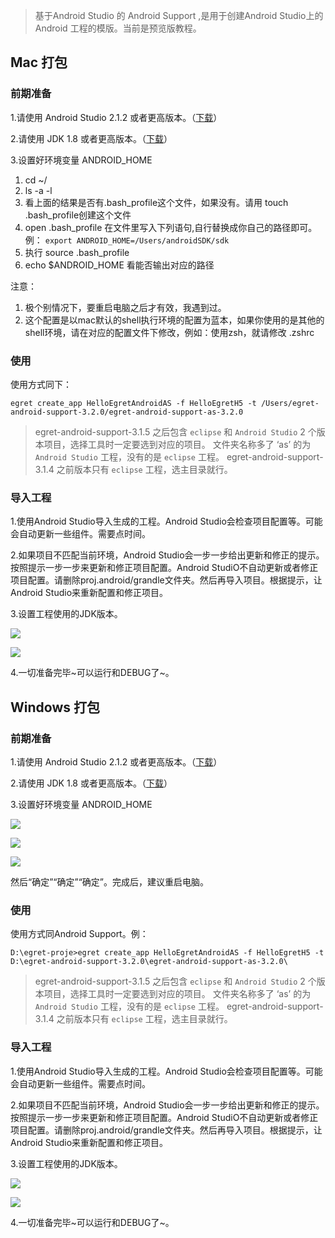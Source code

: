 > 基于Android Studio 的 Android Support ,是用于创建Android Studio上的 Android 工程的模版。当前是预览版教程。

## Mac 打包

### 前期准备
1.请使用 Android Studio 2.1.2 或者更高版本。（[下载](http://pan.baidu.com/s/1c2dV3xe)）

2.请使用 JDK 1.8 或者更高版本。（[下载](http://pan.baidu.com/s/1c2dV3xe)）

3.设置好环境变量 ANDROID_HOME

1. cd ~/
2. ls -a -l 
3. 看上面的结果是否有.bash_profile这个文件，如果没有。请用 touch .bash_profile创建这个文件
4. open .bash_profile 在文件里写入下列语句,自行替换成你自己的路径即可。例：
`export ANDROID_HOME=/Users/androidSDK/sdk`
6. 执行 source .bash_profile
7. echo $ANDROID_HOME 看能否输出对应的路径

注意：
1. 极个别情况下，要重启电脑之后才有效，我遇到过。
2. 这个配置是以mac默认的shell执行环境的配置为蓝本，如果你使用的是其他的shell环境，请在对应的配置文件下修改，例如：使用zsh，就请修改 .zshrc


### 使用
使用方式同下：

`egret create_app HelloEgretAndroidAS -f HelloEgretH5 -t /Users/egret-android-support-3.2.0/egret-android-support-as-3.2.0`

> egret-android-support-3.1.5 之后包含 `eclipse` 和  `Android Studio` 2 个版本项目，选择工具时一定要选到对应的项目。
> 文件夹名称多了 ‘as’ 的为 `Android Studio` 工程，没有的是 `eclipse` 工程。
> egret-android-support-3.1.4 之前版本只有 `eclipse` 工程，选主目录就行。

### 导入工程
1.使用Android Studio导入生成的工程。Android Studio会检查项目配置等。可能会自动更新一些组件。需要点时间。

2.如果项目不匹配当前环境，Android Studio会一步一步给出更新和修正的提示。按照提示一步一步来更新和修正项目配置。Android StudiO不自动更新或者修正项目配置。请删除proj.android/grandle文件夹。然后再导入项目。根据提示，让Android Studio来重新配置和修正项目。


3.设置工程使用的JDK版本。

![](577103c85caab.png)

![](577103c9c9d0e.png)

4.一切准备完毕~可以运行和DEBUG了~。


## Windows 打包

### 前期准备
1.请使用 Android Studio 2.1.2 或者更高版本。（[下载](http://pan.baidu.com/s/1c2dV3xe")）

2.请使用 JDK 1.8 或者更高版本。（[下载](http://pan.baidu.com/s/1c2dV3xe")）

3.设置好环境变量 ANDROID_HOME

![](5771040e9d3d8.png)

![](5771040faf171.png)


![](57710410a0e22.png)

然后“确定”“确定”“确定”。完成后，建议重启电脑。


### 使用
使用方式同Android Support。例：

`D:\egret-proje>egret create_app HelloEgretAndroidAS -f HelloEgretH5 -t D:\egret-android-support-3.2.0\egret-android-support-as-3.2.0\`

> egret-android-support-3.1.5 之后包含 `eclipse` 和  `Android Studio` 2 个版本项目，选择工具时一定要选到对应的项目。
> 文件夹名称多了 ‘as’ 的为 `Android Studio` 工程，没有的是 `eclipse` 工程。
> egret-android-support-3.1.4 之前版本只有 `eclipse` 工程，选主目录就行。


### 导入工程
1.使用Android Studio导入生成的工程。Android Studio会检查项目配置等。可能会自动更新一些组件。需要点时间。

2.如果项目不匹配当前环境，Android Studio会一步一步给出更新和修正的提示。按照提示一步一步来更新和修正项目配置。Android StudiO不自动更新或者修正项目配置。请删除proj.android/grandle文件夹。然后再导入项目。根据提示，让Android Studio来重新配置和修正项目。


3.设置工程使用的JDK版本。


![](57710412332ee.png)

![](577104132cdf2.png)

4.一切准备完毕~可以运行和DEBUG了~。
